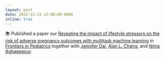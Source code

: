 ```yaml
---
layout: post
date: 2022-12-13 12:00:00-0000
inline: true
---
```


📚 Published a paper our [Revealing the impact of lifestyle stressors on the risk of adverse pregnancy outcomes with multitask machine learning](https://www.ncbi.nlm.nih.gov/pmc/articles/PMC9793100/) in [Frontiers in Pediatrics](https://www.frontiersin.org/journals/pediatrics) together with [Jennifer Dai](https://nalab.stanford.edu/team/jennifer-dai/), [Alan L. Chang](https://www.linkedin.com/in/alan-chang-53866280/), and [Nima Aghaeepour](https://nalab.stanford.edu/).
